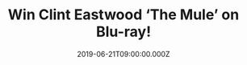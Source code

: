 ---
campaign-uuid: "c-08a0034a-4d02-47b4-a3d0-d5a5cff54e59"
type: "Competition"
category: "Gifts"
date: "2019-06-21T09:00:00.000Z"
end-date: "2019-07-21T23:59:00.000Z"
disable-form: false
is_promoted: false
has_entry_page: true
title: "Win Clint Eastwood ‘The Mule’ on Blu-ray!"
competition-description: "<p>Clint Eastwood is back with a brand new movie you wont\
  \ want to miss: The Mule. Starred as Earl Stone, a man in his 80s who is broke,\
  \ alone, and facing foreclosure of his business when he is offered a job that simply\
  \ requires him to drive. Easy enough, but, unbeknownst to Earl, he's just signed\
  \ on as a drug courier for a Mexican cartel. He does well-so well, in fact, that\
  \ his cargo increases exponentially, and Earl is assigned a handler.<p>\n<p>Want\
  \ to know more? Click below for a chance to win.</p>\n"
hero-header: "Win Clint Eastwood ‘The Mule’ on Blu-ray!"
terms-confirmation: "N/A"
banner-img: "https://assets.expresslyapp.com/asset-723cdb0f-869b-4218-ba97-6eeae8b039e2.jpg"
logo-left-href: "aaa.nme.com"
logo-left-image: "https://assets.expresslyapp.com/asset-16b7bea2-3043-434d-bbf0-200d11247341.jpg"
logo-left-title: "NME AAA"
bg-image-hero: "https://assets.expresslyapp.com/asset-3d8db65a-23f5-48db-b95c-85c667bbd050.jpg"
bg-image-first: "https://assets.expresslyapp.com/asset-902b9bb4-d453-475d-815b-f9270477e8b2.jpg"
section1-content: "<p>Eastwood stars as Earl Stone, a man in his 80s who is broke,\
  \ alone, and facing foreclosure of his business when he is offered a job that simply\
  \ requires him to drive. Easy enough, but, unbeknownst to Earl, he’s just signed\
  \ on as a drug courier for a Mexican cartel. He does well—so well, in fact, that\
  \ his cargo increases exponentially, and Earl is assigned a handler. But he isn’\
  t the only one keeping tabs on Earl; the mysterious new drug mule has also hit the\
  \ radar of hard-charging DEA agent Colin Bates. And even as his money problems become\
  \ a thing of the past, Earl’s past mistakes start to weigh heavily on him, and it’\
  s uncertain if he’ll have time to right those wrongs before law enforcement, or\
  \ the cartel’s enforcers, catch up to him.</p>\n<p>Enter the form below and it could\
  \ be yours!</p>\n<p>Good luck!</p>\n"
entry-title: "Win Clint Eastwood ‘The Mule’ on Blu-ray!"
entry-content: "<p>Enter the draw to win Clint Eastwood ‘The Mule’ on Blu-ray by completing\
  \ the form below before 23:59 on the 21st of July  2019.</p>\n"
has-winner: false
prize-description: "Clint Eastwood ‘The Mule’ on Blu-ray."
special-conditions: "Multiple entries are allowed up to one every day.\r\nThis competition\
  \ is also available on: http://club.expressly.io/competitons/clint-eastwood-the-mule"
country-restrictions:
- "GB"
---